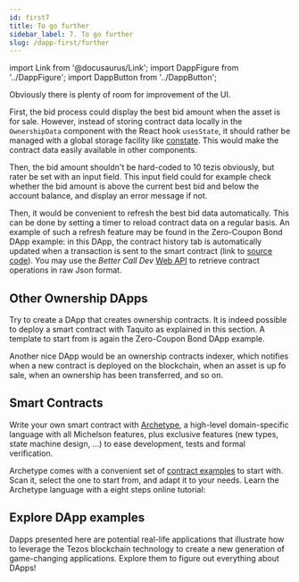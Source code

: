 ```yaml
---
id: first7
title: To go further
sidebar_label: 7. To go further
slug: /dapp-first/further
---
```

import Link from '@docusaurus/Link';
import DappFigure from '../DappFigure';
import DappButton from '../DappButton';

<DappFigure img="rocket.svg" width='30%' />

Obviously there is plenty of room for improvement of the UI.

First, the bid process could display the <Link to='/docs/dapp-first/contract#storage'> best bid</Link> amount when the asset is for sale. However, instead of storing contract data locally in the `OwnershipData` component with the React hook `usesState`, it should rather be managed with a global storage facility like <a href='https://www.npmjs.com/package/constate' target='_blank'>constate</a>. This would make the contract data easily available in other components.

Then, the bid amount shouldn't be hard-coded to 10 tezis obviously, but rater be set with an input field. This input field could for example check whether the bid amount is above the current best bid and below the account balance, and display an error message if not.

Then, it would be convenient to refresh the best bid data automatically. This can be done by setting a timer to reload contract data on a regular basis. An example of such a refresh feature may be found in the <Link to='/docs/dapp-zcb/'>Zero-Coupon Bond</Link> DApp example: in this DApp, the contract history tab is automatically updated when a transaction is sent to the smart contract (link to <a href='https://github.com/edukera/completium-dapp-zerocouponbond/blob/master/src/indexer.js' target='_blank'>source code</a>). You may use the *Better Call Dev* <a href='https://better-call.dev/docs#operation/get-contract-operations' target='_blank'>Web API</a> to retrieve contract operations in raw Json format.

## Other Ownership DApps

Try to create a DApp that creates ownership contracts. It is indeed possible to deploy a smart contract with Taquito as explained in this <Link to='/docs/dapp-tools/taquito#contract-origination'>section</Link>. A template to start from is again the <Link to='/docs/dapp-zcb/'>Zero-Coupon Bond</Link> DApp example.

Another nice DApp would be an ownership contracts indexer, which notifies when a new contract is deployed on the blockchain, when an asset is up fo sale, when an ownership has been transferred, and so on.

## Smart Contracts

Write your own smart contract with <a href='https://archetype-lang.org/'>Archetype</a>, a high-level domain-specific language with all Michelson features, plus exclusive features (new types, state machine design, ...) to ease development, tests and formal verification.

Archetype comes with a convenient set of <a href='https://github.com/edukera/try-archetype#smart-contracts-base' target='_blank'>contract examples</a> to start with. Scan it, select the one to start from, and adapt it to your needs. Learn the Archetype language with a eight steps online tutorial:

<DappButton url="https://gitpod.io/#https://github.com/edukera/try-archetype" txt="try archetype"/>

## Explore DApp examples

Dapps presented <Link to='/dapps'>here</Link> are potential real-life applications that illustrate how to leverage the Tezos blockchain technology to create a new generation of game-changing applications. Explore them to figure out everything about DApps!





